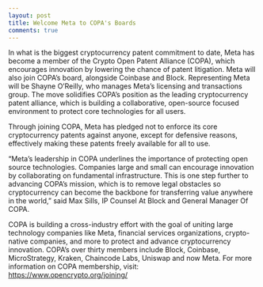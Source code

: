 ```yaml
---
layout: post
title: Welcome Meta to COPA's Boards
comments: true
---
```

In what is the biggest cryptocurrency patent commitment to date, Meta has become a member of the Crypto Open Patent Alliance (COPA), which encourages innovation by lowering the chance of patent litigation. Meta will also join COPA’s board, alongside Coinbase and Block. Representing Meta will be Shayne O’Reilly, who manages Meta’s licensing and transactions group. The move solidifies COPA’s position as the leading cryptocurrency patent alliance, which is building a collaborative, open-source focused environment to protect core technologies for all users. 

Through joining COPA, Meta has pledged not to enforce its core cryptocurrency patents against anyone, except for defensive reasons, effectively making these patents freely available for all to use. 

“Meta’s leadership in COPA underlines the importance of protecting open source technologies. Companies large and small can encourage innovation by collaborating on fundamental infrastructure. This is one step further to advancing COPA’s mission, which is to remove legal obstacles so cryptocurrency can become the backbone for transferring value anywhere in the world,” said Max Sills, IP Counsel At Block and General Manager Of COPA. 

COPA is building a cross-industry effort with the goal of uniting large technology companies like Meta, financial services organizations, crypto-native companies, and more to protect and advance cryptocurrency innovation. COPA’s over thirty members include Block, Coinbase, MicroStrategy, Kraken, Chaincode Labs, Uniswap and now Meta. For more information on COPA membership, visit: https://www.opencrypto.org/joining/ 

